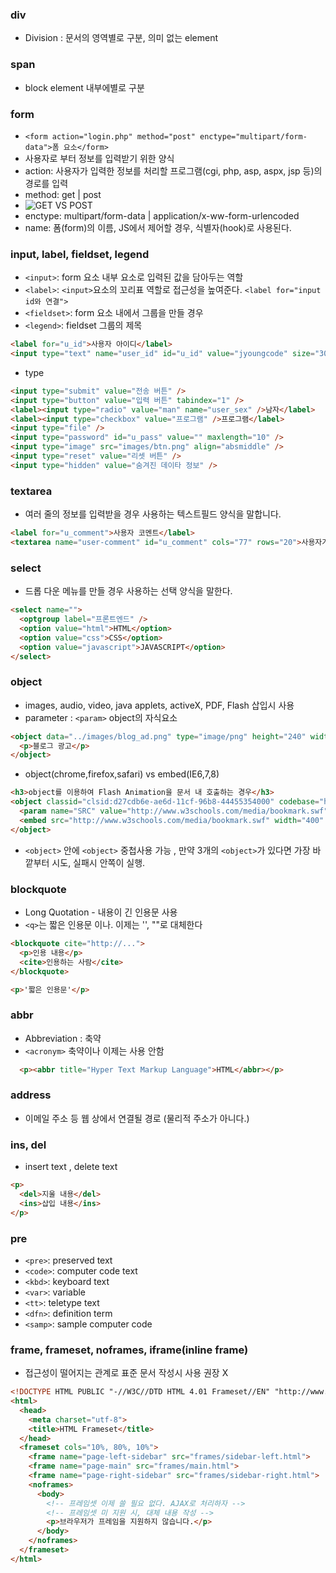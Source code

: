 ### div
- Division : 문서의 영역별로 구분, 의미 없는 element

### span
- block element 내부에별로 구분

### form
- `<form action="login.php" method="post" enctype="multipart/form-data">폼 요소</form>`
- 사용자로 부터 정보를 입력받기 위한 양식
- action: 사용자가 입력한 정보를 처리할 프로그램(cgi, php, asp, aspx, jsp 등)의 경로를 입력
- method: get | post
- ![GET VS POST](images/getpost.png)
- enctype: multipart/form-data | application/x-ww-form-urlencoded
- name: 폼(form)의 이름, JS에서 제어할 경우, 식별자(hook)로 사용된다.

### input, label, fieldset, legend
- `<input>`: form 요소 내부 요소로 입력된 값을 담아두는 역할
- `<label>`: `<input>`요소의 꼬리표 역할로 접근성을 높여준다. `<label for="input id와 연결">`
- `<fieldset>`: form 요소 내에서 그룹을 만들 경우
- `<legend>`: fieldset 그룹의 제목

```html
<label for="u_id">사용자 아이디</label>
<input type="text" name="user_id" id="u_id" value="jyoungcode" size="30" disabled="disabled" maxlength="10"/>
```
- type
```html
<input type="submit" value="전송 버튼" />
<input type="button" value="입력 버튼" tabindex="1" />
<label><input type="radio" value="man" name="user_sex" />남자</label>
<label><input type="checkbox" value="프로그램" />프로그램</label>
<input type="file" />
<input type="password" id="u_pass" value="" maxlength="10" />
<input type="image" src="images/btn.png" align="absmiddle" />
<input type="reset" value="리셋 버튼" />
<input type="hidden" value="숨겨진 데이타 정보" />
```

### textarea
- 여러 줄의 정보를 입력받을 경우 사용하는 텍스트필드 양식을 말합니다.
```html
<label for="u_comment">사용자 코멘트</label>
<textarea name="user-comment" id="u_comment" cols="77" rows="20">사용자가 전달하고 싶은 말</textarea>
```

### select
- 드롭 다운 메뉴를 만들 경우 사용하는 선택 양식을 말한다.
```html
<select name="">
  <optgroup label="프론트엔드" />
  <option value="html">HTML</option>
  <option value="css">CSS</option>
  <option value="javascript">JAVASCRIPT</option>
</select>
```

### object
- images, audio, video, java applets, activeX, PDF, Flash 삽입시 사용
- parameter : `<param>` object의 자식요소
```html
<object data="../images/blog_ad.png" type="image/png" height="240" width="240">
  <p>블로그 광고</p>
</object>
```
- object(chrome,firefox,safari) vs embed(IE6,7,8)
```html
<h3>object를 이용하여 Flash Animation을 문서 내 호출하는 경우</h3>
<object classid="clsid:d27cdb6e-ae6d-11cf-96b8-44455354000" codebase="http://fpdownload.marcromedia.com/pub/shockwave/cabs/flash..." width="400" height="40">
  <param name="SRC" value="http://www.w3schools.com/media/bookmark.swf"/>
  <embed src="http://www.w3schools.com/media/bookmark.swf" width="400" height="40"></embed>
</object>
```
- `<object>` 안에 `<object>` 중첩사용 가능 , 만약 3개의 `<object>`가 있다면 가장 바깥부터 시도, 실패시 안쪽이 실행.

### blockquote
- Long Quotation - 내용이 긴 인용문 사용
- `<q>`는 짧은 인용문 이나. 이제는 '', ""로 대체한다
```html
<blockquote cite="http://...">
  <p>인용 내용</p>
  <cite>인용하는 사람</cite>
</blockquote>

<p>'짧은 인용문'</p>
```

### abbr
- Abbreviation : 축약
- `<acronym>` 축약이나 이제는 사용 안함
```html
  <p><abbr title="Hyper Text Markup Language">HTML</abbr></p>
```

### address
- 이메일 주소 등 웹 상에서 연결될 경로 (물리적 주소가 아니다.)

### ins, del
- insert text , delete text
```html
<p>
  <del>지울 내용</del>
  <ins>삽입 내용</ins>
</p>
```

### pre
- `<pre>`: preserved text
- `<code>`: computer code text
- `<kbd>`: keyboard text
- `<var>`: variable
- `<tt>`: teletype text
- `<dfn>`: definition term
- `<samp>`: sample computer code

### frame, frameset, noframes, iframe(inline frame)
- 접근성이 떨어지는 관계로 표준 문서 작성시 사용 권장 X
```html
<!DOCTYPE HTML PUBLIC "-//W3C//DTD HTML 4.01 Frameset//EN" "http://www.w3.org/TR/html4/frameset.dtd">
<html>
  <head>
    <meta charset="utf-8">
    <title>HTML Frameset</title>
  </head>
  <frameset cols="10%, 80%, 10%">
    <frame name="page-left-sidebar" src="frames/sidebar-left.html">
    <frame name="page-main" src="frames/main.html">
    <frame name="page-right-sidebar" src="frames/sidebar-right.html">
    <noframes>
      <body>
        <!-- 프레임셋 이제 쓸 필요 없다. AJAX로 처리하자 -->
        <!-- 프레임셋 미 지원 시, 대체 내용 작성 -->
        <p>브라우저가 프레임을 지원하지 않습니다.</p>
      </body>
    </noframes>
  </frameset>
</html>
```
